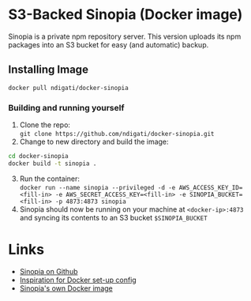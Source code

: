 # S3-Backed Sinopia (Docker image)
Sinopia is a private npm repository server. This version uploads its npm packages into an S3 bucket for easy (and automatic) backup.

## Installing Image
` docker pull ndigati/docker-sinopia `

### Building and running yourself
1. Clone the repo:  
` git clone https://github.com/ndigati/docker-sinopia.git `
2. Change to new directory and build the image:  

 ```bash
 cd docker-sinopia
 docker build -t sinopia . 
 ```
 
3. Run the container:  
	` docker run --name sinopia --privileged -d -e AWS_ACCESS_KEY_ID=<fill-in> -e AWS_SECRET_ACCESS_KEY=<fill-in> -e SINOPIA_BUCKET=<fill-in> -p 4873:4873 sinopia `
4. Sinopia should now be running on your machine at `<docker-ip>:4873` and syncing its contents to an S3 bucket `$SINOPIA_BUCKET`

# Links
- [Sinopia on Github](https://github.com/rlidwka/sinopia)
- [Inspiration for Docker set-up config](https://github.com/rlidwka/sinopia/pull/357/files)
- [Sinopia's own Docker image](https://hub.docker.com/r/keyvanfatehi/sinopia/)
